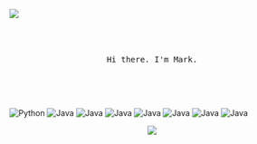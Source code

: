 ![](https://markpersonal.oss-us-east-1.aliyuncs.com/pic/NoCodeRightNow.png)

<p align="center">
  <br>
  <br>
  <br>
  <samp>Hi there. I'm Mark.<br>
  <br>
  <br>
  <br>
  <br>
</p>


![Python](https://img.shields.io/badge/-Python-black?style=flat&logo=python&logoColor=white&link=https://github.com/hritik5102)
![Java](https://img.shields.io/badge/Java-black?style=flat&logo=java&logoColor=white&link=https://github.com/hritik5102)
![Java](https://img.shields.io/badge/JavaScript-black?style=flat&logo=javascript&logoColor=white&link=https://github.com/hritik5102)
![Java](https://img.shields.io/badge/HTML5-black?style=flat&logo=html5&logoColor=white&link=https://github.com/hritik5102)
![Java](https://img.shields.io/badge/CSS3-black?style=flat&logo=css3&logoColor=white&link=https://github.com/hritik5102)
![Java](https://img.shields.io/badge/MYsql-black?style=flat&logo=java&logoColor=white&link=https://github.com/hritik5102)
![Java](https://img.shields.io/badge/SpringBoot-black?style=flat&logo=spring&logoColor=white&link=https://github.com/hritik5102)
![Java](https://img.shields.io/badge/MySQL-black?style=flat&logo=mysql&logoColor=white&link=https://github.com/hritik5102)

<div align=center>
<img src="https://img.shields.io/badge/-Python-black?style=flat&logo=python&logoColor=white&link=https://github.com/hritik5102"/>
</div>
